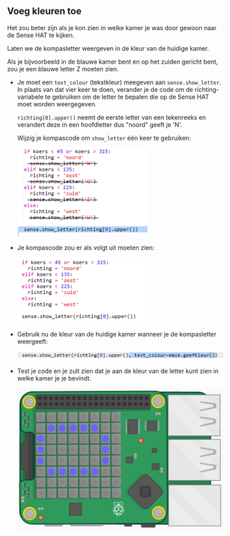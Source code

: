 ## Voeg kleuren toe

Het zou beter zijn als je kon zien in welke kamer je was door gewoon naar de Sense HAT te kijken.

Laten we de kompasletter weergeven in de kleur van de huidige kamer.

Als je bijvoorbeeld in de blauwe kamer bent en op het zuiden gericht bent, zou je een blauwe letter Z moeten zien.

+ Je moet een `text_colour` (tekstkleur) meegeven aan `sense.show_letter`. In plaats van dat vier keer te doen, verander je de code om de richting-variabele te gebruiken om de letter te bepalen die op de Sense HAT moet worden weergegeven.
    
    `richting[0].upper()` neemt de eerste letter van een tekenreeks en verandert deze in een hoofdletter dus "noord" geeft je 'N'.
    
    Wijzig je kompascode om `show_letter` één keer te gebruiken:
    
    ![schermafbeelding](images/compass-upper.png)

+ Je kompascode zou er als volgt uit moeten zien:
    
    ![schermafbeelding](images/compass-upper-done.png)

+ Gebruik nu de kleur van de huidige kamer wanneer je de kompasletter weergeeft:
    
    ![schermafbeelding](images/compass-colour.png)

+ Test je code en je zult zien dat je aan de kleur van de letter kunt zien in welke kamer je je bevindt.
    
    ![schermafbeelding](images/compass-colour-east.png)